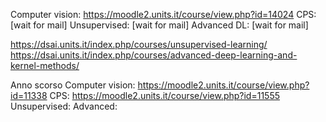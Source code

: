 Computer vision: https://moodle2.units.it/course/view.php?id=14024
CPS: [wait for mail]
Unsupervised: [wait for mail]
Advanced DL: [wait for mail]

https://dsai.units.it/index.php/courses/unsupervised-learning/
https://dsai.units.it/index.php/courses/advanced-deep-learning-and-kernel-methods/

Anno scorso
Computer vision: https://moodle2.units.it/course/view.php?id=11338
CPS: https://moodle2.units.it/course/view.php?id=11555
Unsupervised: 
Advanced:
